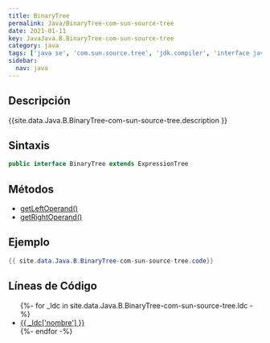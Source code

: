 ```yaml
---
title: BinaryTree
permalink: Java/BinaryTree-com-sun-source-tree
date: 2021-01-11
key: JavaJava.B.BinaryTree-com-sun-source-tree
category: java
tags: ['java se', 'com.sun.source.tree', 'jdk.compiler', 'interface java', 'Java 1.6']
sidebar: 
  nav: java
---
```


## Descripción
{{site.data.Java.B.BinaryTree-com-sun-source-tree.description }}

## Sintaxis
~~~java
public interface BinaryTree extends ExpressionTree
~~~

## Métodos
* [getLeftOperand()](/Java/BinaryTree-com-sun-source-tree/getLeftOperand)
* [getRightOperand()](/Java/BinaryTree-com-sun-source-tree/getRightOperand)

## Ejemplo
~~~java
{{ site.data.Java.B.BinaryTree-com-sun-source-tree.code}}
~~~

## Líneas de Código
<ul>
{%- for _ldc in site.data.Java.B.BinaryTree-com-sun-source-tree.ldc -%}
   <li>
       <a href="{{_ldc['url'] }}">{{ _ldc['nombre'] }}</a>
   </li>
{%- endfor -%}
</ul>
